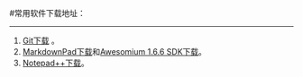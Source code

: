 #常用软件下载地址：

----------
1. [Git下载](https://git-scm.com/downloads)  。
2. [MarkdownPad下载](http://markdownpad.com/download/markdownpad2-setup.exe)和[Awesomium 1.6.6 SDK下载](http://markdownpad.com/download/awesomium_v1.6.6_sdk_win.exe)。
3. [Notepad++下载](https://notepad-plus-plus.org/)。